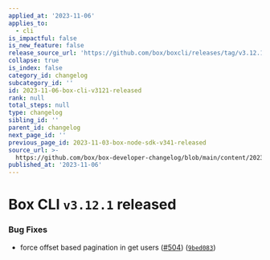 ```yaml
---
applied_at: '2023-11-06'
applies_to:
  - cli
is_impactful: false
is_new_feature: false
release_source_url: 'https://github.com/box/boxcli/releases/tag/v3.12.1'
collapse: true
is_index: false
category_id: changelog
subcategory_id: ''
id: 2023-11-06-box-cli-v3121-released
rank: null
total_steps: null
type: changelog
sibling_id: ''
parent_id: changelog
next_page_id: ''
previous_page_id: 2023-11-03-box-node-sdk-v341-released
source_url: >-
  https://github.com/box/box-developer-changelog/blob/main/content/2023/11-06-box-cli-v3121-released.md
published_at: '2023-11-06'
---
```

# Box CLI `v3.12.1` released

### Bug Fixes

* force offset based pagination in get users ([#504][1]) ([`9bed083`][2])

[1]: https://github.com/box/boxcli/issues/504

[2]: https://github.com/box/boxcli/commit/9bed083d59b2386d045619fdf2f3ea915e44d231